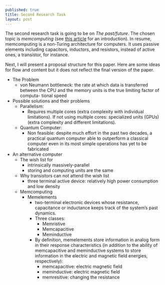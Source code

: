 ```yaml
---
published: true
title: Second Research Task
layout: post
---
```

The second research task is going to be on *The past/future*. The chosen topic is *memcomputing* (see [this article](https://www.technologyreview.com/s/507721/the-computer-that-stores-and-processes-information-at-the-same-time/) for an introduction).
In resume, memcomputing is a non-Turing architecture for computers. It uses passive elements including capacitors, inductors, and resistors, instead of active ones, a transistor, for instance.

Next, I will present a proposal structure for this paper. Here are some ideas for flow and content but it does not reflect the final version of the paper.

- The Problem
    - von Neumann bottleneck: the rate at which data is transferred between the CPU and the memory units is the true limiting factor of computa- tional speed
- Possible solutions and their problems
    - Parallelism:
        - Requires multiple cores (extra complexity with individual limitations). If not using multiple cores: specialized units (GPUs) (extra complexity and different limitations).
    - Quantum Computer:
        - Non feasible: despite much effort in the past two decades, a practical quantum computer able to outperform a classical computer even in its most simple operations has yet to be fabricated
- An alternative computer
    - The wish list for
        - intrinsically massively-parallel
        - storing and computing units are the same
    - Why transistors can not attend the wish list
        - three terminal active device: relatively high power consumption and low density
    - Memcomputing
        - Memelements
            - two-terminal electronic devices whose resistance, capacitance or inductance keeps track of the system’s past dynamics.
            - Three classes:
                - Memristive
                - Memcapacitive
                - Meminductive
            - By definition, memelements store information in analog form in their response characteristics (in addition to the ability of memcapacitive and meminductive systems to store information in the electric and magnetic field energies, respectively):
                - memcapacitive: electric magnetic field
                - meminductive:  electric magnetic field
                - memresitive: changing the resistance
